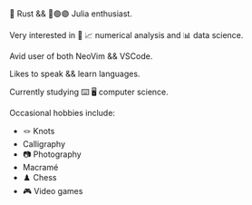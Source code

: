 🦀 Rust && 🔴🟢🟣 Julia enthusiast.

Very interested in 🔢 📈 numerical analysis and 📊 data science.

Avid user of both NeoVim && VSCode.

Likes to speak && learn languages.

Currently studying ⌨️ 🖥️ computer science.

Occasional hobbies include:
- 🪢 Knots
- Calligraphy
- 📷 Photography
- Macramé
- ♟️ Chess
- 🎮 Video games

<!--
**an-Iceberg/an-Iceberg** is a ✨ _special_ ✨ repository because its `README.md` (this file) appears on your GitHub profile.

Here are some ideas to get you started:

- 🔭 I’m currently working on ...
- 🌱 I’m currently learning ...
- 👯 I’m looking to collaborate on ...
- 🤔 I’m looking for help with ...
- 💬 Ask me about ...
- 📫 How to reach me: ...
- 😄 Pronouns: ...
- ⚡ Fun fact: ...
-->
